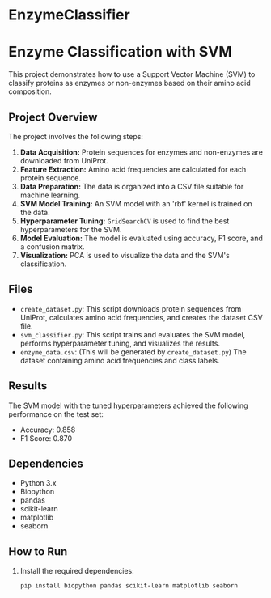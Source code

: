 # EnzymeClassifier

# Enzyme Classification with SVM

This project demonstrates how to use a Support Vector Machine (SVM) to classify proteins as enzymes or non-enzymes based on their amino acid composition.

## Project Overview

The project involves the following steps:

1. **Data Acquisition:**  Protein sequences for enzymes and non-enzymes are downloaded from UniProt.
2. **Feature Extraction:**  Amino acid frequencies are calculated for each protein sequence.
3. **Data Preparation:** The data is organized into a CSV file suitable for machine learning.
4. **SVM Model Training:** An SVM model with an 'rbf' kernel is trained on the data.
5. **Hyperparameter Tuning:** `GridSearchCV` is used to find the best hyperparameters for the SVM.
6. **Model Evaluation:** The model is evaluated using accuracy, F1 score, and a confusion matrix.
7. **Visualization:** PCA is used to visualize the data and the SVM's classification.

## Files

* `create_dataset.py`: This script downloads protein sequences from UniProt, calculates amino acid frequencies, and creates the dataset CSV file.
* `svm_classifier.py`: This script trains and evaluates the SVM model, performs hyperparameter tuning, and visualizes the results.
* `enzyme_data.csv`:  (This will be generated by `create_dataset.py`) The dataset containing amino acid frequencies and class labels.

## Results

The SVM model with the tuned hyperparameters achieved the following performance on the test set:

* Accuracy: 0.858
* F1 Score: 0.870

## Dependencies

* Python 3.x
* Biopython
* pandas
* scikit-learn
* matplotlib
* seaborn

## How to Run

1. Install the required dependencies:
   ```bash
   pip install biopython pandas scikit-learn matplotlib seaborn

